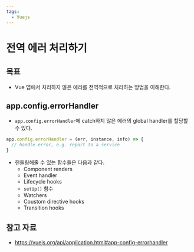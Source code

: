 ```yaml
---
tags:
  - Vuejs
---
```

# 전역 에러 처리하기

## 목표

- Vue 앱에서 처리하지 않은 에러를 전역적으로 처리하는 방법을 이해한다.

## app.config.errorHandler

- `app.config.errorHandler`에 catch하지 않은 에러의 global handler를 할당할 수 있다.

```js
app.config.errorHandler = (err, instance, info) => {
  // handle error, e.g. report to a service
}
```

- 핸들링해줄 수 있는 함수들은 다음과 같다.
	- Component renders
	- Event handler
	- Lifecycle hooks
	- `setUp()` 함수
	- Watchers
	- Coustom directive hooks
	- Transition hooks

## 참고 자료

- https://vuejs.org/api/application.html#app-config-errorhandler